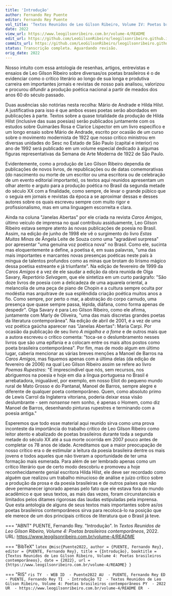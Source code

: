 ```yaml
---
title: 'Introdução'
author: Fernando Rey Puente
editor: Fernando Rey Puente
vol_title: 'Textos Reunidos de Leo Gilson Ribeiro, Volume IV: Poetas brasileiros contemporâneos'
date: 2022
view_url: https://www.leogilsonribeiro.com.br/volume-4/README
edit_url: https://github.com/LeoGilsonRibeiro/leogilsonribeiro.github.io/edit/main//docs/markdown/volume-4/README.md
commits_url: https://github.com/LeoGilsonRibeiro/leogilsonribeiro.github.io/commits/main/docs/markdown/volume-4/README.md
status: Transcrição completa. Aguardando revisão.
orig_date: 2022
---
```


Nosso intuito com essa antologia de resenhas, artigos, entrevistas e ensaios de Leo Gilson Ribeiro sobre diversas/os poetas brasileiros é o de evidenciar como o crítico literário ao longo de sua longa e produtiva carreira em importantes jornais e revistas de nosso país analisou, valorizou e procurou difundir a produção poética nacional a partir de meados dos anos 60 do século passado.

Duas ausências são notórias nesta recolha: Mário de Andrade e Hilda Hilst. A justificativa para isso é que ambos esses poetas serão abordados em publicações à parte. Textos sobre a quase totalidade da produção de Hilda Hilst (inclusive das suas poesias) serão publicados juntamente com os estudos sobre Guimarães Rosa e Clarice Lispector em um livro específico e um longo ensaio sobre Mário de Andrade, escrito por ocasião de um curso sobre o movimento modernista de 1922 que nosso crítico ministrou em diversas unidades do Sesc no Estado de São Paulo (capital e interior) no ano de 1992 será publicado em um volume especial dedicado à algumas figuras representativas da Semana de Arte Moderna de 1922 de São Paulo.

Evidentemente, como a produção de Leo Gilson Ribeiro dependia de publicações de novos livros, de republicações ou de datas comemorativas (do nascimento ou morte de um escritor ou uma escritora ou de celebração de um evento editorial importante), os textos aqui reunidos apresentam um olhar atento e arguto para a produção poética no Brasil da segunda metade do século XX com a finalidade, como sempre, de levar o grande púbico que o seguia em jornais e revistas da época a se aproximar dessas e desses autores sobre os quais escreveu sempre com muito rigor e profissionalismo, mas em uma linguagem escorreita e clara.

Ainda na coluna "Janelas Abertas" por ele criada na revista *Caros Amigos*, último veículo de imprensa no qual contribuiu assiduamente, Leo Gilson Ribeiro estava sempre atento às novas publicações de poesia no Brasil. Assim, na edição de junho de 1998 ele vê o surgimento do livro *Estas Muitas Minas* de Ângela Leite de Souza como uma "agradável surpresa" por apresentar "uma genuína voz poética nova" no Brasil. Como ele, sucinta mas eloquentemente a define, a poetisa é, em suas palavras, "uma das mais importantes e marcantes novas presenças poéticas neste país à míngua de talentos profundos como as minas que brotam do lirismo mágico dessa poetisa estreante e já triunfante". Na edição de fevereiro de 1999 da *Caros Amigos* é a vez de ele saudar a edição da obra reunida de Olga Savary, *Repertório Selvagem*, que ele sintetiza em um curto parágrafo: "São doze livros de poesia com a delicadeza de uma aquarela oriental, a melancolia de uma peça de piano de Chopin e a cultura sempre oculta por modéstia mas arquitrave de sua esplêndida criação poética muitos anos a fio. Como sempre, por perto o mar, a abstração do corpo carnudo, uma presença que quase sempre passa, lépida, diáfana, como forma apenas de despedir". Olga Savary é para Leo Gilson Ribeiro, como ele afirma, juntamente com Marly de Oliveira, "uma das mais discretas grandes poetas da literatura contemporânea". Na edição de abril de 2001, é a vez de uma voz poética gaúcha aparecer nas "Janelas Abertas": Maria Carpi. Por ocasião da publicação de seu livro *A migalha e a fome* e de outros mais que a autora escreveu o crítico comenta: "toca-se o deslumbramento nesses livros que são uma epifania e a colocam entre os mais altos postos como poeta brasileira contemporânea". Por fim, mas de modo algum em último lugar, caberia mencionar as várias breves menções a Manoel de Barros na *Caros Amigos*, mas fiquemos apenas com a última delas (da edição de fevereiro de 2006) na qual Leo Gilson Ribeiro assim se refere ao livro *Poemas Rupestres*: "É imprescindível que nós, sem recursos, nos abriguemos na poesia e hoje em dia a língua portuguesa no Brasil é arrebatadora, inigualável, por exemplo, em nosso Eliot do pequeno mundo rural de Mato Grosso e do Pantanal, Manoel de Barros, sempre alegre e diferente de qualquer poeta contemporâneo. Quem, como absoluto primo de Lewis Carrol da Inglaterra vitoriana, poderia deixar essa visão deslumbrante - sem *nonsense* nem sonho, é apenas o Homem, como diz Manoel de Barros, desenhando pinturas rupestres e terminando com a poesia antiga."

Esperemos que todo esse material aqui reunido sirva como uma prova inconteste da importância do trabalho crítico de Leo Gilson Ribeiro como leitor atento e abalizado de poetas brasileiros durante toda a segunda metade do século XX até a sua morte ocorrida em 2007 pouco antes de completar os 78 anos de idade. Acreditamos que a maior preocupação de nosso crítico era o de estimular a leitura da poesia brasileira dentre os mais jovens e todos aqueles que não tiveram a oportunidade de ter uma formação mais esmerada. Para além de ser lembrado apenas como um crítico literário que de certo modo descobriu e promoveu a hoje reconhecidamente genial escritora Hilda Hilst, ele deve ser recordado como alguém que realizou um trabalho minucioso de análise e juízo crítico sobre a produção da prosa e da poesia brasileiras e de outros países que não deve permanecer ignorado apenas pelo fato que ele estava fora do mundo acadêmico e que seus textos, as mais das vezes, foram circunstanciais e limitados pelos ditames rigorosas das laudas estipuladas pela imprensa. Que esta antologia de alguns de seus textos mais importantes sobre as/os poetas brasileiros contemporâneos sirva para recolocá-lo na posição que ele merece de um dos principais críticos de literatura que o Brasil já teve.


=== "ABNT"
    PUENTE, Fernando Rey. "Introdução". In <em>Textos Reunidos de Leo Gilson Ribeiro, Volume 4: Poetas brasileiros contemporâneos</em>, 2022. URL: <a href="stable_url">https://www.leogilsonribeiro.com.br/volume-4/README</a>

=== "BibTeX"
    ```latex
    @misc{Puente2022,
    author = {PUENTE, Fernando Rey},
    editor = {PUENTE, Fernando Rey},
    title = {Introdução},
    booktitle = {Textos Reunidos de Leo Gilson Ribeiro, Volume 4: Poetas brasileiros contemporâneos},
    date = {2022},
    url = {https://www.leogilsonribeiro.com.br/volume-4/README}
    }
    ```

=== "RIS"
    ```ris
    TY  - WEB
    ID  - Puente2022
    AU  - PUENTE, Fernando Rey
    ED  - PUENTE, Fernando Rey
    TI  - Introdução
    T2  - Textos Reunidos de Leo Gilson Ribeiro, Volume 4: Poetas brasileiros contemporâneos
    PY  - 2022
    UR  - https://www.leogilsonribeiro.com.br/volume-4/README
    ER  - 
    ```

